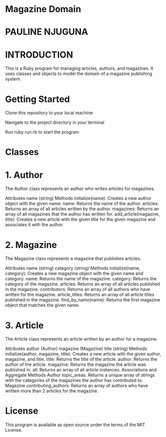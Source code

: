 # Magazine Domain
# PAULINE NJUGUNA

# INTRODUCTION

This is a Ruby program for managing articles, authors, and magazines. It uses classes and objects to model the domain of a magazine publishing system.

# Getting Started

Clone this repository to your local machine

Navigate to the project directory in your terminal

Run ruby run.rb to start the program

# Classes

# 1. Author

The Author class represents an author who writes articles for magazines.

Attributes
name (string)
Methods
initialize(name): Creates a new author object with the given name.
name: Returns the name of the author.
articles: Returns an array of all articles written by the author.
magazines: Returns an array of all magazines that the author has written for.
add_article(magazine, title): Creates a new article with the given title for the given magazine and associates it with the author.

# 2. Magazine
The Magazine class represents a magazine that publishes articles.

Attributes
name (string)
category (string)
Methods
initialize(name, category): Creates a new magazine object with the given name and category.
name: Returns the name of the magazine.
category: Returns the category of the magazine.
articles: Returns an array of all articles published in the magazine.
contributors: Returns an array of all authors who have written for the magazine.
article_titles: Returns an array of all article titles published in the magazine.
find_by_name(name): Returns the first magazine object that matches the given name.

# 3. Article
The Article class represents an article written by an author for a magazine.

Attributes
author (Author)
magazine (Magazine)
title (string)
Methods
initialize(author, magazine, title): Creates a new article with the given author, magazine, and title.
title: Returns the title of the article.
author: Returns the author of the article.
magazine: Returns the magazine the article was published in.
all: Returns an array of all article instances.
Associations and Aggregate Methods
Author
topic_areas: Returns a unique array of strings with the categories of the magazines the author has contributed to.
Magazine
contributing_authors: Returns an array of authors who have written more than 2 articles for the magazine.

# License

This program is available as open source under the terms of the MIT License.

